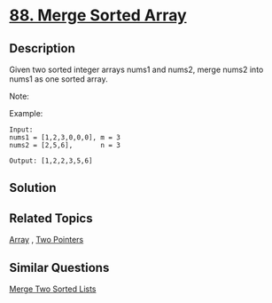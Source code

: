 # [88. Merge Sorted Array](https://leetcode.com/problems/merge-sorted-array)

## Description

Given two sorted integer arrays nums1 and nums2, merge nums2 into nums1 as one sorted array.

Note:

Example:

```
Input:
nums1 = [1,2,3,0,0,0], m = 3
nums2 = [2,5,6],       n = 3

Output: [1,2,2,3,5,6]
```

## Solution



## Related Topics

[Array](https://leetcode.com/tag/array/) , [Two Pointers](https://leetcode.com/tag/two-pointers/) 

## Similar Questions

[Merge Two Sorted Lists](https://leetcode.com/problems/merge-two-sorted-lists/)

